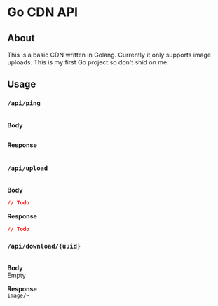 # Go CDN API

## About

This is a basic CDN written in Golang. Currently it only supports image uploads. This is my first Go project so don't shid on me.

## Usage

### `/api/ping`

\
**Body**

```json

```

**Response**

```json

```

### `/api/upload`

\
**Body**

```json
// Todo
```

**Response**

```json
// Todo
```

### `/api/download/{uuid}`

\
**Body** \
Empty

**Response**
\
`image/~`

